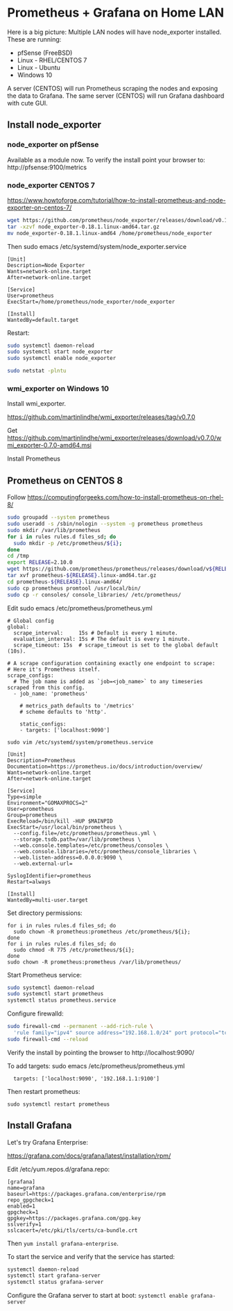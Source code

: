 # Prometheus + Grafana on Home LAN

Here is a big picture:
Multiple LAN nodes will have node_exporter installed.  These are running:

* pfSense (FreeBSD)
* Linux - RHEL/CENTOS 7
* Linux - Ubuntu
* Windows 10

A server (CENTOS) will run Prometheus scraping the nodes and exposing the data
to Grafana. The same server (CENTOS) will run Grafana dashboard with cute GUI.

## Install node_exporter

### node_exporter on pfSense

Available as a module now. To verify the install point your browser to:
http://pfsense:9100/metrics

### node_exporter CENTOS 7

https://www.howtoforge.com/tutorial/how-to-install-prometheus-and-node-exporter-on-centos-7/

```sh
wget https://github.com/prometheus/node_exporter/releases/download/v0.18.1/node_exporter-0.18.1.linux-amd64.tar.gz
tar -xzvf node_exporter-0.18.1.linux-amd64.tar.gz
mv node_exporter-0.18.1.linux-amd64 /home/prometheus/node_exporter
```

Then sudo emacs /etc/systemd/system/node_exporter.service

```
[Unit]
Description=Node Exporter
Wants=network-online.target
After=network-online.target

[Service]
User=prometheus
ExecStart=/home/prometheus/node_exporter/node_exporter

[Install]
WantedBy=default.target
```

Restart:
```sh
sudo systemctl daemon-reload
sudo systemctl start node_exporter
sudo systemctl enable node_exporter

sudo netstat -plntu
```

### wmi_exporter on Windows 10

Install wmi_exporter.

https://github.com/martinlindhe/wmi_exporter/releases/tag/v0.7.0

Get https://github.com/martinlindhe/wmi_exporter/releases/download/v0.7.0/wmi_exporter-0.7.0-amd64.msi

Install Prometheus

## Prometheus on CENTOS 8

Follow https://computingforgeeks.com/how-to-install-prometheus-on-rhel-8/

```sh
sudo groupadd --system prometheus
sudo useradd -s /sbin/nologin --system -g prometheus prometheus
sudo mkdir /var/lib/prometheus
for i in rules rules.d files_sd; do
  sudo mkdir -p /etc/prometheus/${i};
done
cd /tmp
export RELEASE=2.10.0
wget https://github.com/prometheus/prometheus/releases/download/v${RELEASE}/prometheus-${RELEASE}.linux-amd64.tar.gz
tar xvf prometheus-${RELEASE}.linux-amd64.tar.gz
cd prometheus-${RELEASE}.linux-amd64/
sudo cp prometheus promtool /usr/local/bin/
sudo cp -r consoles/ console_libraries/ /etc/prometheus/
```

Edit sudo emacs /etc/prometheus/prometheus.yml

```
# Global config
global:
  scrape_interval:     15s # Default is every 1 minute.
  evaluation_interval: 15s # The default is every 1 minute.
  scrape_timeout: 15s  # scrape_timeout is set to the global default (10s).

# A scrape configuration containing exactly one endpoint to scrape:
# Here it's Prometheus itself.
scrape_configs:
  # The job name is added as `job=<job_name>` to any timeseries scraped from this config.
  - job_name: 'prometheus'

    # metrics_path defaults to '/metrics'
    # scheme defaults to 'http'.

    static_configs:
    - targets: ['localhost:9090']

sudo vim /etc/systemd/system/prometheus.service

[Unit]
Description=Prometheus
Documentation=https://prometheus.io/docs/introduction/overview/
Wants=network-online.target
After=network-online.target

[Service]
Type=simple
Environment="GOMAXPROCS=2"
User=prometheus
Group=prometheus
ExecReload=/bin/kill -HUP $MAINPID
ExecStart=/usr/local/bin/prometheus \
  --config.file=/etc/prometheus/prometheus.yml \
  --storage.tsdb.path=/var/lib/prometheus \
  --web.console.templates=/etc/prometheus/consoles \
  --web.console.libraries=/etc/prometheus/console_libraries \
  --web.listen-address=0.0.0.0:9090 \
  --web.external-url=

SyslogIdentifier=prometheus
Restart=always

[Install]
WantedBy=multi-user.target
```

Set directory permissions:

```
for i in rules rules.d files_sd; do
  sudo chown -R prometheus:prometheus /etc/prometheus/${i};
done
for i in rules rules.d files_sd; do
  sudo chmod -R 775 /etc/prometheus/${i};
done
sudo chown -R prometheus:prometheus /var/lib/prometheus/
```

Start Prometheus service:

```sh
sudo systemctl daemon-reload
sudo systemctl start prometheus
systemctl status prometheus.service
```

Configure firewalld:

```sh
sudo firewall-cmd --permanent --add-rich-rule \
  'rule family="ipv4" source address="192.168.1.0/24" port protocol="tcp" port="9090" accept'
sudo firewall-cmd --reload
```

Verify the install by pointing the browser to http://localhost:9090/

To add targets: sudo emacs /etc/prometheus/prometheus.yml

```
  targets: ['localhost:9090', '192.168.1.1:9100']
```
Then restart prometheus:

```
sudo systemctl restart prometheus
```

## Install Grafana

Let's try Grafana Enterprise:

https://grafana.com/docs/grafana/latest/installation/rpm/

Edit /etc/yum.repos.d/grafana.repo:

```
[grafana]
name=grafana
baseurl=https://packages.grafana.com/enterprise/rpm
repo_gpgcheck=1
enabled=1
gpgcheck=1
gpgkey=https://packages.grafana.com/gpg.key
sslverify=1
sslcacert=/etc/pki/tls/certs/ca-bundle.crt
```

Then `yum install grafana-enterprise`.

To start the service and verify that the service has started:

```sh
systemctl daemon-reload
systemctl start grafana-server
systemctl status grafana-server
```

Configure the Grafana server to start at boot: `systemctl enable grafana-server`
